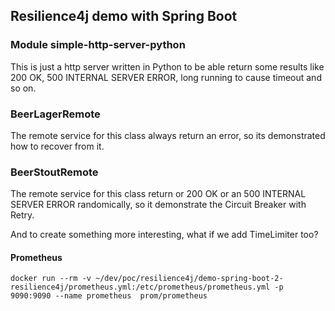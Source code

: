 ## Resilience4j demo with Spring Boot



### Module simple-http-server-python

This is just a http server written in Python to be able return some 
results like 200 OK, 500 INTERNAL SERVER ERROR, long running to cause 
timeout and so on.

### BeerLagerRemote

The remote service for this class always return an error, so its 
demonstrated how to recover from it.

### BeerStoutRemote

The remote service for this class return or 200 OK or an 500 INTERNAL 
SERVER ERROR randomically, so it demonstrate the Circuit Breaker with 
Retry.

And to create something more interesting, what if we add TimeLimiter too?


#### Prometheus

```
docker run --rm -v ~/dev/poc/resilience4j/demo-spring-boot-2-resilience4j/prometheus.yml:/etc/prometheus/prometheus.yml -p 9090:9090 --name prometheus  prom/prometheus
```
